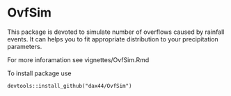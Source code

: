 # OvfSim

This package is devoted to simulate number of overflows caused by rainfall events. It can helps you to fit appropriate distribution to your precipitation parameters.

For more inforamation see vignettes/OvfSim.Rmd

To install package use

`devtools::install_github("dax44/OvfSim")`
